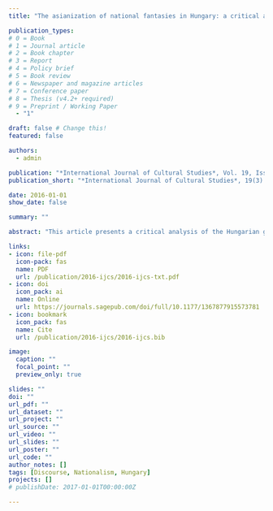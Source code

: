 ```yaml
---
title: "The asianization of national fantasies in Hungary: a critical analysis of political discourse"

publication_types:
# 0 = Book
# 1 = Journal article
# 2 = Book chapter
# 3 = Report
# 4 = Policy brief
# 5 = Book review
# 6 = Newspaper and magazine articles
# 7 = Conference paper
# 8 = Thesis (v4.2+ required)
# 9 = Preprint / Working Paper
  - "1"

draft: false # Change this!
featured: false

authors:
  - admin

publication: "*International Journal of Cultural Studies*, Vol. 19, Issue 3, pp. 341–353"
publication_short: "*International Journal of Cultural Studies*, 19(3): 341–353"

date: 2016-01-01
show_date: false

summary: ""

abstract: "This article presents a critical analysis of the Hungarian government’s ‘Asian’ political discourse. It argues that in the wake of the economic recession, Hungary became more radical in its turn towards Asia, promoting a discourse that goes beyond economic relations and touches on sentiments of national identity and belonging. Via a discourse-historical analysis of three interrelated discursive events, the article shows how economic, cultural and racial discourses are reinforcing one another in building on the myth of cultural and racial affinity with Inner Asia and the Far East. This process is similar to the Eurasianist discourse in Russia and other ex-Soviet republics, and may have serious social and geopolitical repercussions."

links:
- icon: file-pdf
  icon-pack: fas
  name: PDF
  url: /publication/2016-ijcs/2016-ijcs-txt.pdf
- icon: doi
  icon_pack: ai
  name: Online
  url: https://journals.sagepub.com/doi/full/10.1177/1367877915573781
- icon: bookmark
  icon_pack: fas
  name: Cite
  url: /publication/2016-ijcs/2016-ijcs.bib

image:
  caption: ""
  focal_point: ""
  preview_only: true

slides: ""
doi: ""
url_pdf: ""
url_dataset: ""
url_project: ""
url_source: ""
url_video: ""
url_slides: ""
url_poster: ""
url_code: ""
author_notes: []
tags: [Discourse, Nationalism, Hungary]
projects: []
# publishDate: 2017-01-01T00:00:00Z

---
```

